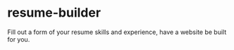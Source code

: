 # resume-builder
Fill out a form of your resume skills and experience, have a website be built for you.
